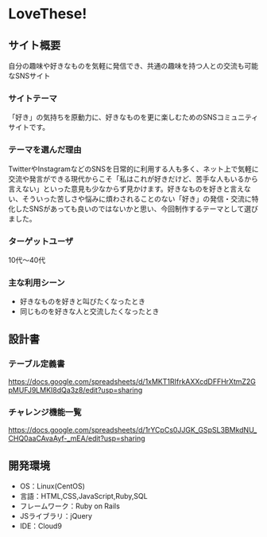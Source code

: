 # LoveThese!

## サイト概要
自分の趣味や好きなものを気軽に発信でき、共通の趣味を持つ人との交流も可能なSNSサイト

### サイトテーマ
「好き」の気持ちを原動力に、好きなものを更に楽しむためのSNSコミュニティサイトです。

### テーマを選んだ理由
TwitterやInstagramなどのSNSを日常的に利用する人も多く、ネット上で気軽に交流や発言ができる現代からこそ「私はこれが好きだけど、苦手な人もいるから言えない」といった意見も少なからず見かけます。好きなものを好きと言えない、そういった苦しさや悩みに煩わされることのない「好き」の発信・交流に特化したSNSがあっても良いのではないかと思い、今回制作するテーマとして選びました。

### ターゲットユーザ
10代～40代

### 主な利用シーン
* 好きなものを好きと叫びたくなったとき
* 同じものを好きな人と交流したくなったとき

## 設計書

### テーブル定義書
https://docs.google.com/spreadsheets/d/1xMKT1RIfrkAXXcdDFFHrXtmZ2GpMUFJ9LMKI8dQa3z8/edit?usp=sharing

### チャレンジ機能一覧
https://docs.google.com/spreadsheets/d/1rYCpCs0JJGK_GSpSL3BMkdNU_CHQ0aaCAvaAyf-_mEA/edit?usp=sharing

## 開発環境
- OS：Linux(CentOS)
- 言語：HTML,CSS,JavaScript,Ruby,SQL
- フレームワーク：Ruby on Rails
- JSライブラリ：jQuery
- IDE：Cloud9